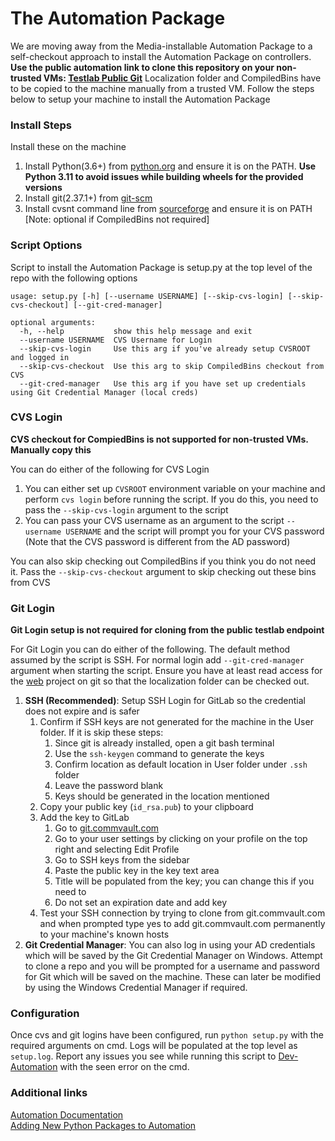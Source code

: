 # The Automation Package

We are moving away from the Media-installable Automation Package to a self-checkout approach to install the Automation Package on controllers.
**Use the public automation link to clone this repository on your non-trusted VMs: [Testlab Public Git](https://gitlab.testlab.commvault.com/eng-public/automation)**
Localization folder and CompiledBins have to be copied to the machine manually from a trusted VM.
Follow the steps below to setup your machine to install the Automation Package

### Install Steps

Install these on the machine

1. Install Python(3.6+) from [python.org](https://www.python.org/downloads/) and ensure it is on the PATH. **Use Python 3.11 to avoid issues while building wheels for the provided versions**
2. Install git(2.37.1+) from [git-scm](https://git-scm.com/downloads)
3. Install cvsnt command line from [sourceforge](https://sourceforge.net/projects/cvsnt-legacy/files/) and ensure it is on PATH [Note: optional if CompiledBins not required]

### Script Options

Script to install the Automation Package is setup.py at the top level of the repo with the following options

```
usage: setup.py [-h] [--username USERNAME] [--skip-cvs-login] [--skip-cvs-checkout] [--git-cred-manager]

optional arguments:
  -h, --help           show this help message and exit
  --username USERNAME  CVS Username for Login
  --skip-cvs-login     Use this arg if you've already setup CVSROOT and logged in
  --skip-cvs-checkout  Use this arg to skip CompiledBins checkout from CVS
  --git-cred-manager   Use this arg if you have set up credentials using Git Credential Manager (local creds)
```

### CVS Login

**CVS checkout for CompiedBins is not supported for non-trusted VMs. Manually copy this**

 You can do either of the following for CVS Login

 1. You can either set up ```CVSROOT``` environment variable on your machine and perform ```cvs login``` before running the script. If you do this, you need to pass the ```--skip-cvs-login``` argument to the script
 2. You can pass your CVS username as an argument to the script ```--username USERNAME``` and the script will prompt you for your CVS password (Note that the CVS password is different from the AD password)

You can also skip checking out CompiledBins if you think you do not need it. Pass the ```--skip-cvs-checkout``` argument to skip checking out these bins from CVS

### Git Login

**Git Login setup is not required for cloning from the public testlab endpoint**

For Git Login you can do either of the following. The default method assumed by the script is SSH. For normal login add ```--git-cred-manager``` argument when starting the script. Ensure you have at least read access for the [web](https://git.commvault.com/eng/ui/web) project on git so that the localization folder can be checked out.

1. **SSH (Recommended)**: Setup SSH Login for GitLab so the credential does not expire and is safer
    1. Confirm if SSH keys are not generated for the machine in the User folder. If it is skip these steps:
        1. Since git is already installed, open a git bash terminal
        2. Use the ```ssh-keygen``` command to generate the keys
        3. Confirm location as default location in User folder under ```.ssh``` folder
        4. Leave the password blank
        5. Keys should be generated in the location mentioned
    2. Copy your public key (```id_rsa.pub```) to your clipboard
    3. Add the key to GitLab
        1. Go to [git.commvault.com](git.commvault.com)
        2. Go to your user settings by clicking on your profile on the top right and selecting Edit Profile
        3. Go to SSH keys from the sidebar
        4. Paste the public key in the key text area
        5. Title will be populated from the key; you can change this if you need to
        6. Do not set an expiration date and add key
    4. Test your SSH connection by trying to clone from git.commvault.com and when prompted type yes to add git.commvault.com permanently to your machine's known hosts
2. **Git Credential Manager**: You can also log in using your AD credentials which will be saved by the Git Credential Manager on Windows. Attempt to clone a repo and you will be prompted for a username and password for Git which will be saved on the machine. These can later be modified by using the Windows Credential Manager if required.

### Configuration

Once cvs and git logins have been configured, run ```python setup.py``` with the required arguments on cmd. Logs will be populated at the top level as ```setup.log```. Report any issues you see while running this script to [Dev-Automation](mailto:Dev-Automation@commvault.com) with the seen error on the cmd.

### Additional links

[Automation Documentation](http://autocenter.automation.commvault.com/NewDocs/index.html)  
[Adding New Python Packages to Automation](Automation/cvautomationmask/)
